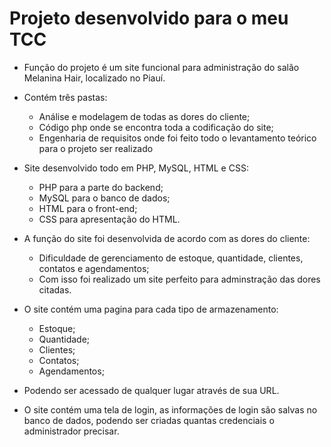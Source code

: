   # Projeto desenvolvido para o meu TCC

  - Função do projeto é um site funcional para administração do salão Melanina Hair, localizado no Piauí.

  - Contém três pastas:
      
      - Análise e modelagem de todas as dores do cliente;
      - Código php onde se encontra toda a codificação do site;
      - Engenharia de requisitos onde foi feito todo o levantamento teórico para o projeto ser realizado

  - Site desenvolvido todo em PHP, MySQL, HTML e CSS:
  
      - PHP para a parte do backend;
      - MySQL para o banco de dados;
      - HTML para o front-end;
      - CSS para apresentação do HTML.
    
  - A função do site foi desenvolvida de acordo com as dores do cliente:
  
      - Dificuldade de gerenciamento de estoque, quantidade, clientes, contatos e agendamentos;
      - Com isso foi realizado um site perfeito para adminstração das dores citadas.
    
  
  - O site contém uma pagina para cada tipo de armazenamento:
        
       - Estoque;
       - Quantidade;
       - Clientes;
       - Contatos;
       - Agendamentos;
        
  - Podendo ser acessado de qualquer lugar através de sua URL.
  
  - O site contém uma tela de login, as informações de login são salvas no banco de dados, podendo ser criadas quantas credenciais o administrador precisar.
  
  
